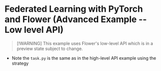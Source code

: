 # Federated Learning with PyTorch and Flower (Advanced Example -- Low level API)

> \[!WARNING\]
> This example uses Flower's low-level API which is in a preview state subject to change.

- Note the `task.py` is the same as in the high-level API example using the strategy
